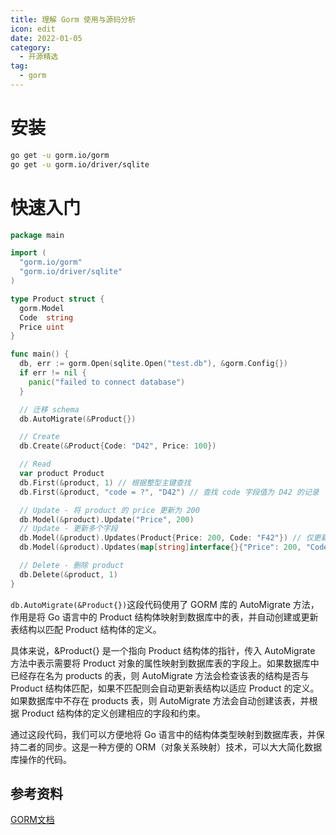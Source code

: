 ```yaml
---
title: 理解 Gorm 使用与源码分析 
icon: edit
date: 2022-01-05
category:
  - 开源精选
tag:
  - gorm
---
```


# 安装
```bash
go get -u gorm.io/gorm
go get -u gorm.io/driver/sqlite
```

# 快速入门
```go
package main

import (
  "gorm.io/gorm"
  "gorm.io/driver/sqlite"
)

type Product struct {
  gorm.Model
  Code  string
  Price uint
}

func main() {
  db, err := gorm.Open(sqlite.Open("test.db"), &gorm.Config{})
  if err != nil {
    panic("failed to connect database")
  }

  // 迁移 schema
  db.AutoMigrate(&Product{})

  // Create
  db.Create(&Product{Code: "D42", Price: 100})

  // Read
  var product Product
  db.First(&product, 1) // 根据整型主键查找
  db.First(&product, "code = ?", "D42") // 查找 code 字段值为 D42 的记录

  // Update - 将 product 的 price 更新为 200
  db.Model(&product).Update("Price", 200)
  // Update - 更新多个字段
  db.Model(&product).Updates(Product{Price: 200, Code: "F42"}) // 仅更新非零值字段
  db.Model(&product).Updates(map[string]interface{}{"Price": 200, "Code": "F42"})

  // Delete - 删除 product
  db.Delete(&product, 1)
}
```
`db.AutoMigrate(&Product{})`这段代码使用了 GORM 库的 AutoMigrate 方法，作用是将 Go 语言中的 Product 结构体映射到数据库中的表，并自动创建或更新表结构以匹配 Product 结构体的定义。

具体来说，&Product{} 是一个指向 Product 结构体的指针，传入 AutoMigrate 方法中表示需要将 Product 对象的属性映射到数据库表的字段上。如果数据库中已经存在名为 products 的表，则 AutoMigrate 方法会检查该表的结构是否与 Product 结构体匹配，如果不匹配则会自动更新表结构以适应 Product 的定义。如果数据库中不存在 products 表，则 AutoMigrate 方法会自动创建该表，并根据 Product 结构体的定义创建相应的字段和约束。

通过这段代码，我们可以方便地将 Go 语言中的结构体类型映射到数据库表，并保持二者的同步。这是一种方便的 ORM（对象关系映射）技术，可以大大简化数据库操作的代码。



## 参考资料

[GORM文档](https://gorm.io/zh_CN/)